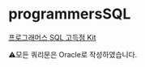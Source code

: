 # programmersSQL

[프로그래머스 SQL 고득점 Kit](https://programmers.co.kr/learn/challenges?tab=sql_practice_kit)

⚠️모든 쿼리문은 Oracle로 작성하였습니다.